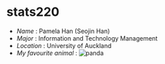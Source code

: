 # **stats220**

* *Name* : Pamela Han (Seojin Han)
* *Major* : Information and Technology Management
* *Location* : University of Auckland
* *My favourite animal* :
  ![panda](https://media.tenor.com/bC4aopuqkDAAAAAC/panda-cute.gif)
